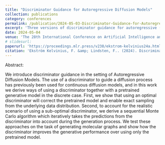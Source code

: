 ```yaml
---
title: "Discriminator Guidance for Autoregressive Diffusion Models"
collection: publications
category: conferences
permalink: /publication/2024-05-03-Discriminator-Guidance-for-Autoregressive-Diffusion-Models
excerpt: 'Three versions of discriminator guidance for autoregressive (diffusion) models'
date: 2024-05-04
venue: 'The 28th International Conference on Artificial Intelligence and Statistics (AISTATS)'
# slidesurl:
paperurl: 'https://proceedings.mlr.press/v238/ekstrom-kelvinius24a.html'
citation: 'Ekström Kelvinius, F. &amp; Lindsten, F.. (2024). Discriminator Guidance for Autoregressive Diffusion Models. <i>Proceedings of The 27th International Conference on Artificial Intelligence and Statistics</i>, in <i>Proceedings of Machine Learning Research</i> 238:3403-3411 Available from https://proceedings.mlr.press/v238/ekstrom-kelvinius24a.html.'
---
```


Abstract:

We introduce discriminator guidance in the setting of Autoregressive Diffusion Models. The use of a discriminator to guide a diffusion process has previously been used for continuous diffusion models, and in this work we derive ways of using a discriminator together with a pretrained generative model in the discrete case. First, we show that using an optimal discriminator will correct the pretrained model and enable exact sampling from the underlying data distribution. Second, to account for the realistic scenario of using a sub-optimal discriminator, we derive a sequential Monte Carlo algorithm which iteratively takes the predictions from the discriminator into account during the generation process. We test these approaches on the task of generating molecular graphs and show how the discriminator improves the generative performance over using only the pretrained model.